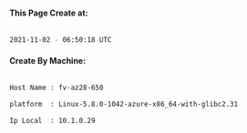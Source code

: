 
   
#### This Page Create at:

```bash

2021-11-02 - 06:50:18 UTC

```

#### Create By Machine:

```bash

Host Name : fv-az28-650

platform  : Linux-5.8.0-1042-azure-x86_64-with-glibc2.31

Ip Local  : 10.1.0.29

```

